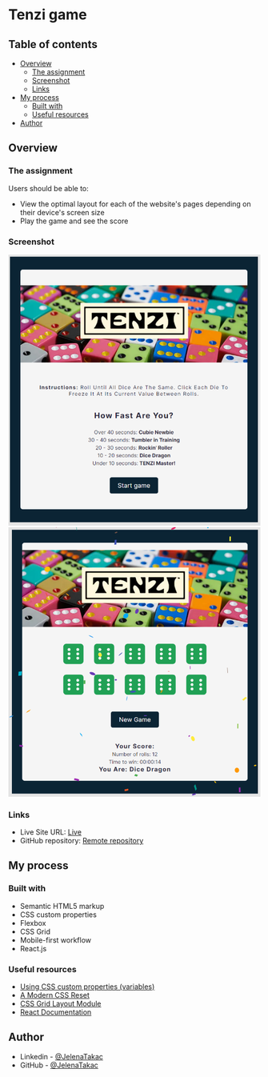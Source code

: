 # Tenzi game

## Table of contents

- [Overview](#overview)
  - [The assignment](#the-assignment)
  - [Screenshot](#screenshot)
  - [Links](#links)
- [My process](#my-process)
  - [Built with](#built-with)
  - [Useful resources](#useful-resources)
- [Author](#author)

## Overview

### The assignment

Users should be able to:

- View the optimal layout for each of the website's pages depending on their device's screen size
- Play the game and see the score

### Screenshot

![Screenshot](./src/images/screenshot1.png)
![Screenshot](./src/images/screenshot2.png)

### Links

- Live Site URL: [Live](https://complete-tenzi-game-react.netlify.app/)
- GitHub repository: [Remote repository](https://github.com/JelenaAndelic/tenzi-game/tree/master)

## My process

### Built with

- Semantic HTML5 markup
- CSS custom properties
- Flexbox
- CSS Grid
- Mobile-first workflow
- React.js

### Useful resources

- [Using CSS custom properties (variables)](https://developer.mozilla.org/en-US/docs/Web/CSS/Using_CSS_custom_properties)
- [A Modern CSS Reset](https://piccalil.li/blog/a-modern-css-reset/)
- [CSS Grid Layout Module](https://www.w3schools.com/css/css_grid.asp)
- [React Documentation](https://react.dev/learn)

## Author

- Linkedin - [@JelenaTakac](https://www.linkedin.com/in/jelena-taka%C4%8D-b94446220/)
- GitHub - [@JelenaTakac](https://github.com/JelenaTakac)
